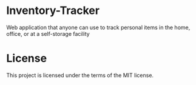 # Inventory-Tracker
Web application that anyone can use to track personal items in the home, office, or at a self-storage facility

# License
This project is licensed under the terms of the MIT license.